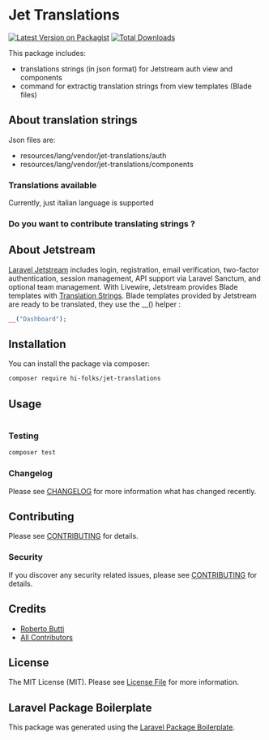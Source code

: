 # Jet Translations

[![Latest Version on Packagist](https://img.shields.io/packagist/v/hi-folks/jet-translations.svg?style=flat-square)](https://packagist.org/packages/hi-folks/jet-translations)
[![Total Downloads](https://img.shields.io/packagist/dt/hi-folks/jet-translations.svg?style=flat-square)](https://packagist.org/packages/hi-folks/jet-translations)

This package includes:
- translations strings (in json format) for Jetstream auth view and components
- command for extractig translation strings from view templates (Blade files)

## About translation strings
Json files are:
- resources/lang/vendor/jet-translations/auth
- resources/lang/vendor/jet-translations/components

### Translations available
Currently, just italian language is supported

### Do you want to contribute translating strings ?


## About Jetstream
[Laravel Jetstream](https://jetstream.laravel.com/1.x/introduction.html) includes login, registration, email verification, two-factor authentication, session management, API support via Laravel Sanctum, and optional team management.
With Livewire, Jetstream provides Blade templates with [Translation Strings](https://laravel.com/docs/8.x/localization#using-translation-strings-as-keys).
Blade templates provided by Jetstream are ready to be translated, they use the __() helper :
```php
__("Dashboard");
```


## Installation

You can install the package via composer:

```bash
composer require hi-folks/jet-translations
```

## Usage

``` php

```

### Testing

``` bash
composer test
```

### Changelog

Please see [CHANGELOG](CHANGELOG.md) for more information what has changed recently.

## Contributing

Please see [CONTRIBUTING](CONTRIBUTING.md) for details.

### Security

If you discover any security related issues, please see [CONTRIBUTING](CONTRIBUTING.md) for details.

## Credits

- [Roberto Butti](https://github.com/hi-folks)
- [All Contributors](../../contributors)

## License

The MIT License (MIT). Please see [License File](LICENSE.md) for more information.

## Laravel Package Boilerplate

This package was generated using the [Laravel Package Boilerplate](https://laravelpackageboilerplate.com).
